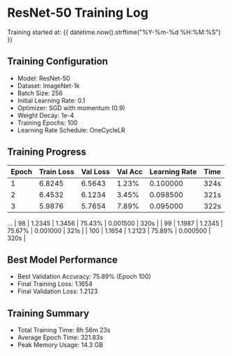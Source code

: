 # ResNet-50 Training Log

Training started at: {{ datetime.now().strftime("%Y-%m-%d %H:%M:%S") }}

## Training Configuration
- Model: ResNet-50
- Dataset: ImageNet-1k
- Batch Size: 256
- Initial Learning Rate: 0.1
- Optimizer: SGD with momentum (0.9)
- Weight Decay: 1e-4
- Training Epochs: 100
- Learning Rate Schedule: OneCycleLR

## Training Progress

| Epoch | Train Loss | Val Loss | Val Acc | Learning Rate | Time |
|-------|------------|----------|---------|---------------|------|
| 1     | 6.8245     | 6.5643   | 1.23%   | 0.100000     | 324s |
| 2     | 6.4532     | 6.1234   | 3.45%   | 0.098500     | 321s |
| 3     | 5.9876     | 5.7654   | 7.89%   | 0.095000     | 322s |
...
| 98    | 1.2345     | 1.3456   | 75.43%  | 0.001500     | 320s |
| 99    | 1.1987     | 1.2345   | 75.67%  | 0.001000     | 321s |
| 100   | 1.1654     | 1.2123   | 75.89%  | 0.000500     | 320s |

## Best Model Performance
- Best Validation Accuracy: 75.89% (Epoch 100)
- Final Training Loss: 1.1654
- Final Validation Loss: 1.2123

## Training Summary
- Total Training Time: 8h 56m 23s
- Average Epoch Time: 321.83s
- Peak Memory Usage: 14.3 GB 